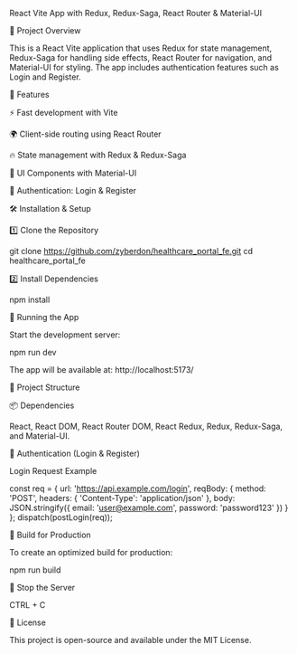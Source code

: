 React Vite App with Redux, Redux-Saga, React Router & Material-UI

🚀 Project Overview

This is a React Vite application that uses Redux for state management, Redux-Saga for handling side effects, React Router for navigation, and Material-UI for styling. The app includes authentication features such as Login and Register.

📌 Features

⚡ Fast development with Vite

🌍 Client-side routing using React Router

🔥 State management with Redux & Redux-Saga

🎨 UI Components with Material-UI

🔐 Authentication: Login & Register

🛠️ Installation & Setup

1️⃣ Clone the Repository

git clone https://github.com/zyberdon/healthcare_portal_fe.git
cd healthcare_portal_fe

2️⃣ Install Dependencies

npm install

🚦 Running the App

Start the development server:

npm run dev

The app will be available at: http://localhost:5173/

🔧 Project Structure

📦 Dependencies

React, React DOM, React Router DOM, React Redux, Redux, Redux-Saga, and Material-UI.

🔑 Authentication (Login & Register)

Login Request Example

const req = {
  url: 'https://api.example.com/login',
  reqBody: {
    method: 'POST',
    headers: { 'Content-Type': 'application/json' },
    body: JSON.stringify({
      email: 'user@example.com',
      password: 'password123'
    })
  }
};
dispatch(postLogin(req));

🚀 Build for Production

To create an optimized build for production:

npm run build

🛑 Stop the Server

CTRL + C

📝 License

This project is open-source and available under the MIT License.
